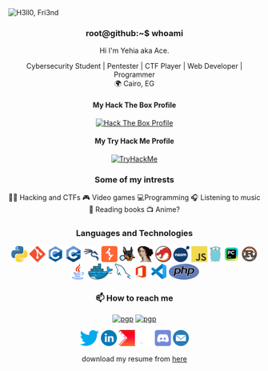 <img src="https://readme-typing-svg.demolab.com?font=Fira+Code&size=50&pause=1000&color=00F72B&background=000000&center=true&vCenter=true&width=1000&height=100&lines=H3ll0%2C+Fri3nd" alt="H3ll0, Fri3nd" />

<h3 align='center'> root@github:~$ whoami </h3>

<p align='center'>Hi I'm Yehia aka Ace.</p>

<p align='center'>Cybersecurity Student | Pentester | CTF Player | Web Developer | Programmer <br> 🌍 Cairo, EG</p>

<div align='center'>
<h4>My Hack The Box Profile</h4>
<a title="Hack The Box Profile" href="https://www.hackthebox.eu/profile/492470">
<img src="http://www.hackthebox.com/badge/image/492470" alt="Hack The Box Profile"></a>
<h4>My Try Hack Me Profile</h4>
<a title="Try Hack Me Profile" href="https://tryhackme.com/p/Acelxrd">
 <img src="https://tryhackme-badges.s3.amazonaws.com/Acelxrd.png" alt="TryHackMe"></a>

### Some of my intrests
👨‍💻 Hacking and CTFs 🎮 Video games 💻Programming 🎧 Listening to music 📖 Reading books 📺 Anime?
### Languages and Technologies

![Python](./icons/python.png "Python")
![git](./icons/git.png "git")
![C](./icons/c.png "C")
![C++](./icons/cpp.png "C++")
![Kali Linux](./icons/kalilinux.png "Kali Linux")
![BurpSuite](./icons/BurpSuite.png "BurpSuite")
![Autopsy](./icons/Autopsy.png "Autopsy")
![IDA](./icons/idapro.png "IDA")
![Ghidra](./icons/Ghidra.png "Ghidra")
![NASM](./icons/nasm.png "NASM")
![Javascript](./icons/javascript.png "Javascript")
![Golang](./icons/golang.png "Golang")
![Pycharm](./icons/pycharm.png "Pycharm")
![Rust](./icons/rust.png "Rust")
![Java](./icons/java.png "Java")
![Docker](./icons/docker.png "Docker")
![mysql](./icons/mysql.png "mysql")
![Microsoft Office](./icons/office.png "Microsoft Office")
![VScode](./icons/vscode.png "VScode")
![PHP](./icons/php.png "PHP")

### 📫 How to reach me

[![pgp](https://img.shields.io/badge/pgp-0x8A5FEE03649B4E2A-313131?style=flat&labelColor=313131&color=313131)](https://github.com/acelxrd95.gpg)
[![pgp](https://img.shields.io/badge/pgp-0x5836DA91F74FADFC-313131?style=flat&labelColor=313131&color=313131)](https://github.com/acelxrd95.gpg)

[![Twitter](./icons/twitter.png "twitter")](https://twitter.com/acelxrd)
[![Linkedin](./icons/linkedin.png)](https://www.linkedin.com/in/yehia-gouda-bb2955201/)
[![CTFtime](./icons/ctftime.png "CTFtime")](https://ctftime.org/user/140889)
[![Github](./icons/github.png "Github")](https://github.com/Acelxrd95)
[![Discord](./icons/discord.png "Discord")](http://discordapp.com/users/292026785674166283)
[![Email](./icons/mail.png "Email")](mailto:yehia.gouda@disroot.org)

download my resume from <a href="https://cloud.disroot.org/s/pratHaogdMErM2L/download/Resume.pdf"> here </a>
</div>

